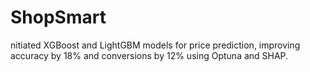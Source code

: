 # ShopSmart
nitiated XGBoost and LightGBM models for price prediction, improving accuracy by 18% and conversions by 12% using Optuna and SHAP.
